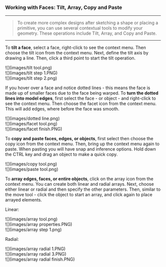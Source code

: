 ### Working with Faces: Tilt, Array, Copy and Paste

---

> To create more complex designs after sketching a shape or placing a primitive, you can use several contextual tools to modify your geometry. These operations include Tilt, Array, and Copy and Paste.

---

To **tilt a face**, select a face, right-click to see the context menu. Then choose the tilt icon from the context menu. Next, define the tilt axis by drawing a line. Then, click a third point to start the tilt operation.

![](images/tilt tool.png)  
![](images/tilt step 1.PNG)  
![](images/tilt step 2.png)

If you hover over a face and notice dotted lines - this means the face is made up of smaller faces due to the face being warped. To **turn the dotted lines into model edges**, first select the face - or object - and right-click to see the context menu. Then choose the facet icon from the context menu. This will add edges, where before the face was smooth.

![](images/dotted line.png)  
![](images/facet tool.png)  
![](images/facet finish.PNG)

To **copy and paste faces, edges, or objects**, first select then choose the copy icon from the context menu. Then, bring up the context menu again to paste. When pasting you will have snap and inference options. Hold down the CTRL key and drag an object to make a quick copy.

![](images/copy tool.png)  
![](images/paste tool.png)

To **array edges, faces, or entire objects**, click on the array icon from the context menu. You can create both linear and radial arrays. Next, choose either linear or radial and then specify the other parameters. Then, similar to the move tool - click the object to start an array, and click again to place arrayed elements.

Linear:

![](images/array tool.png)  
![](images/array properties.PNG)  
![](images/array step 1.png)

Radial:

![](images/array radial 1.PNG)  
![](images/array radial 3.PNG)  
![](images/array radial finish.PNG)

